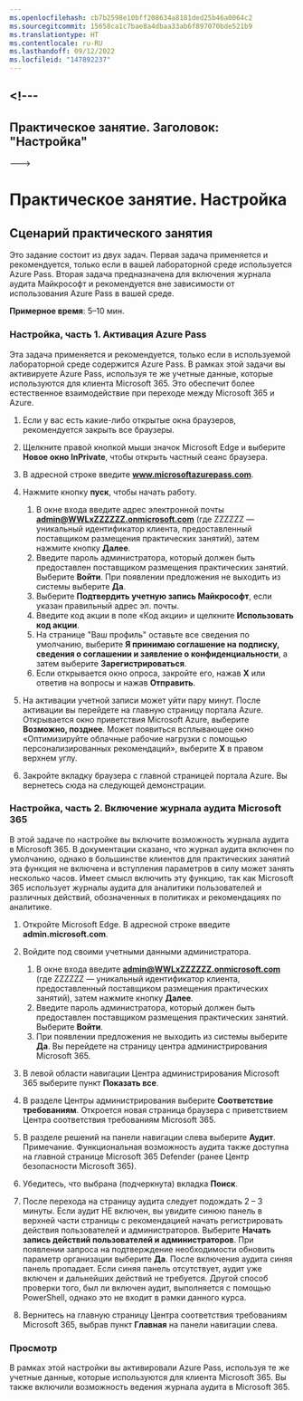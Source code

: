 ```yaml
---
ms.openlocfilehash: cb7b2598e10bff208634a8181ded25b46a0064c2
ms.sourcegitcommit: 15658ca1c7bae8a4dbaa33ab6f897070bde521b9
ms.translationtype: HT
ms.contentlocale: ru-RU
ms.lasthandoff: 09/12/2022
ms.locfileid: "147892237"
---
```

<a name="---"></a><!---
---
Практическое занятие. Заголовок: "Настройка"
---
--->

# <a name="lab-setup"></a>Практическое занятие. Настройка

## <a name="lab-scenario"></a>Сценарий практического занятия

Это задание состоит из двух задач.  Первая задача применяется и рекомендуется, только если в вашей лабораторной среде используется Azure Pass. Вторая задача предназначена для включения журнала аудита Майкрософт и рекомендуется вне зависимости от использования Azure Pass в вашей среде.

**Примерное время**: 5–10 мин.

### <a name="setup-part-1---redeem-azure-pass"></a>Настройка, часть 1. Активация Azure Pass

Эта задача применяется и рекомендуется, только если в используемой лабораторной среде содержится Azure Pass. В рамках этой задачи вы активируете Azure Pass, используя те же учетные данные, которые используются для клиента Microsoft 365.  Это обеспечит более естественное взаимодействие при переходе между Microsoft 365 и Azure.

1. Если у вас есть какие-либо открытые окна браузеров, рекомендуется закрыть все браузеры.

1. Щелкните правой кнопкой мыши значок Microsoft Edge и выберите **Новое окно InPrivate**, чтобы открыть частный сеанс браузера.

1. В адресной строке введите **www.microsoftazurepass.com**.  

1. Нажмите кнопку **пуск**, чтобы начать работу.

    1. В окне входа введите адрес электронной почты **admin@WWLxZZZZZZ.onmicrosoft.com** (где ZZZZZZ — уникальный идентификатор клиента, предоставленный поставщиком размещения практических занятий), затем нажмите кнопку **Далее**.
    1. Введите пароль администратора, который должен быть предоставлен поставщиком размещения практических занятий. Выберите **Войти**.  При появлении предложения не выходить из системы выберите **Да**.
    1. Выберите **Подтвердить учетную запись Майкрософт**, если указан правильный адрес эл. почты.
    1. Введите код акции в поле «Код акции» и щелкните **Использовать код акции**.  
    1. На странице "Ваш профиль" оставьте все сведения по умолчанию, выберите **Я принимаю соглашение на подписку, сведения о соглашении и заявление о конфиденциальности**, а затем выберите **Зарегистрироваться**.
    1. Если открывается окно опроса, закройте его, нажав **X** или ответив на вопросы и нажав **Отправить**.

1. На активации учетной записи может уйти пару минут.  После активации вы перейдете на главную страницу портала Azure. Открывается окно приветствия Microsoft Azure, выберите **Возможно, позднее**. Может появиться всплывающее окно «Оптимизируйте облачные рабочие нагрузки с помощью персонализированных рекомендаций», выберите **X** в правом верхнем углу.

1. Закройте вкладку браузера с главной страницей портала Azure. Вы вернетесь сюда на следующей демонстрации.

### <a name="setup-part-2---enable-microsoft-365-audit-log"></a>Настройка, часть 2. Включение журнала аудита Microsoft 365

В этой задаче по настройке вы включите возможность журнала аудита в Microsoft 365.  В документации сказано, что журнал аудита включен по умолчанию, однако в большинстве клиентов для практических занятий эта функция не включена и вступления параметров в силу может занять несколько часов.  Имеет смысл включить эту функцию, так как Microsoft 365 использует журналы аудита для аналитики пользователей и различных действий, обозначенных в политиках и рекомендациях по аналитике.

1. Откройте Microsoft Edge. В адресной строке введите **admin.microsoft.com**.

1. Войдите под своими учетными данными администратора.
    1. В окне входа введите **admin@WWLxZZZZZZ.onmicrosoft.com** (где ZZZZZZ — уникальный идентификатор клиента, предоставленный поставщиком размещения практических занятий), затем нажмите кнопку **Далее**.
    1. Введите пароль администратора, который должен быть предоставлен поставщиком размещения практических занятий. Выберите **Войти**.
    1. При появлении предложения не выходить из системы выберите **Да**. Вы перейдете на страницу центра администрирования Microsoft 365.

1. В левой области навигации Центра администрирования Microsoft 365 выберите пункт **Показать все**.

1. В разделе Центры администрирования выберите **Соответствие требованиям**.  Откроется новая страница браузера с приветствием Центра соответствия требованиям Microsoft 365.  

1. В разделе решений на панели навигации слева выберите **Аудит**.  Примечание. Функциональная возможность аудита также доступна на главной странице Microsoft 365 Defender (ранее Центр безопасности Microsoft 365).

1. Убедитесь, что выбрана (подчеркнута) вкладка **Поиск**.

1. После перехода на страницу аудита следует подождать 2 – 3 минуты.  Если аудит НЕ включен, вы увидите синюю панель в верхней части страницы с рекомендацией начать регистрировать действия пользователей и администраторов.  Выберите **Начать запись действий пользователей и администраторов**.  При появлении запроса на подтверждение необходимости обновить параметр организации выберите **Да**. После включения аудита синяя панель пропадает.  Если синяя панель отсутствует, аудит уже включен и дальнейших действий не требуется.  Другой способ проверки того, был ли включен аудит, выполняется с помощью PowerShell, однако это не входит в рамки данного курса.

1. Вернитесь на главную страницу Центра соответствия требованиям Microsoft 365, выбрав пункт **Главная** на панели навигации слева.

### <a name="review"></a>Просмотр

В рамках этой настройки вы активировали Azure Pass, используя те же учетные данные, которые используются для клиента Microsoft 365.  Вы также включили возможность ведения журнала аудита в Microsoft 365.
